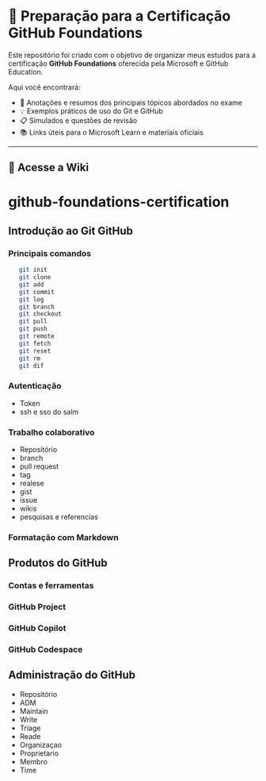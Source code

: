 # 🚀 Preparação para a Certificação GitHub Foundations

Este repositório foi criado com o objetivo de organizar meus estudos para a certificação **GitHub Foundations** oferecida pela Microsoft e GitHub Education.

Aqui você encontrará:

- 🧠 Anotações e resumos dos principais tópicos abordados no exame  
- 💡 Exemplos práticos de uso do Git e GitHub  
- 📋 Simulados e questões de revisão  
- 📚 Links úteis para o Microsoft Learn e materiais oficiais

---
## 📖 Acesse a Wiki




# github-foundations-certification

  ## Introdução ao Git GitHub
  
  ### Principais comandos
  ```bash
     git init
     git clone
     git add
     git commit
     git log
     git branch
     git checkout
     git pull
     git push
     git remote
     git fetch
     git reset
     git rm
     git dif
  ```
  ### Autenticação
  * Token
  * ssh e sso do salm

  ### Trabalho colaborativo
  * Repositório
  * branch
  * pull request
  * tag
  * realese
  * gist
  * issue
  * wikis
  * pesquisas e referencias
    
  ### Formatação com Markdown
  
  ## Produtos do GitHub
  ### Contas e ferramentas
  ### GitHub Project
  ### GitHub Copilot
  ### GitHub Codespace
  
  ## Administração do GitHub
  * Repositório 
  * ADM
  * Maintain
  * Write
  * Triage
  * Reade
  * Organizaçao
  * Proprietario
  * Membro
  * Time

